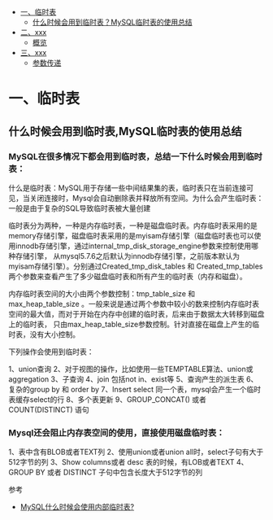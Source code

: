 <!-- GFM-TOC -->
* [一、临时表](#一临时表)
    * [什么时候会用到临时表？MySQL临时表的使用总结](#什么时候会用到临时表,MySQL临时表的使用总结)
* [二、xxx](#二xxx)
    * [概览](#概览)
* [三、xxx](#三xxx)
    * [参数传递](#参数传递)
<!-- GFM-TOC -->

# 一、临时表

## 什么时候会用到临时表,MySQL临时表的使用总结

### MySQL在很多情况下都会用到临时表，总结一下什么时候会用到临时表：

什么是临时表：MySQL用于存储一些中间结果集的表，临时表只在当前连接可见，当关闭连接时，Mysql会自动删除表并释放所有空间。为什么会产生临时表：一般是由于复杂的SQL导致临时表被大量创建

临时表分为两种，一种是内存临时表，一种是磁盘临时表。内存临时表采用的是memory存储引擎，磁盘临时表采用的是myisam存储引擎（磁盘临时表也可以使用innodb存储引擎，通过internal_tmp_disk_storage_engine参数来控制使用哪种存储引擎，
从mysql5.7.6之后默认为innodb存储引擎，之前版本默认为myisam存储引擎）。分别通过Created_tmp_disk_tables 和 Created_tmp_tables 两个参数来查看产生了多少磁盘临时表和所有产生的临时表（内存和磁盘）。

内存临时表空间的大小由两个参数控制：tmp_table_size 和 max_heap_table_size 。一般来说是通过两个参数中较小的数来控制内存临时表空间的最大值，而对于开始在内存中创建的临时表，后来由于数据太大转移到磁盘上的临时表，
只由max_heap_table_size参数控制。针对直接在磁盘上产生的临时表，没有大小控制。

下列操作会使用到临时表：

1、union查询
2、对于视图的操作，比如使用一些TEMPTABLE算法、union或aggregation
3、子查询
4、join 包括not in、exist等
5、查询产生的派生表
6、复杂的group by 和 order by
7、Insert select 同一个表，mysql会产生一个临时表缓存select的行
8、多个表更新
9、GROUP_CONCAT() 或者 COUNT(DISTINCT) 语句

### Mysql还会阻止内存表空间的使用，直接使用磁盘临时表：

1、表中含有BLOB或者TEXT列
2、使用union或者union all时，select子句有大于512字节的列
3、Show columns或者 desc 表的时候，有LOB或者TEXT
4、GROUP BY 或者 DISTINCT 子句中包含长度大于512字节的列

参考
- [MySQL什么时候会使用内部临时表?](https://www.cnblogs.com/sjks/p/10917383.html)
